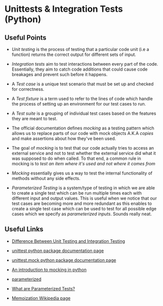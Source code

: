 # Unittests & Integration Tests (Python)

## Useful Points
- _Unit testing_ is the process of testing that a particular code unit (i.e a function) returns the correct output for different sets of input.

- _Integration tests_ aim to test interactions between every part of the code. Essentially, they aim to catch code additions that could cause code breakages and prevent such before it happens.

- A _Test case_ is a unique test scenario that must be set up and checked for correctness.

- A _Test fixture_ is a term used to refer to the lines of code which handle the process of setting up an environment for our test cases to run.

- A _Test suite_ is a grouping of individual test cases based on the features they are meant to test.

- The official documentation defines _mocking_ as a testing pattern which allows us to replace parts of our code with mock objects A.K.A _copies_ and make assertions about how they've been used.

- The goal of _mocking_ is to test that our code actually tries to access an external service and not to test whether the external service did what it was supposed to do when called. To that end, a common rule in mocking is to _test an item where it's used and not where it comes from_

- _Mocking_ essentially gives us a way to test the internal functionality of methods without any side effects.

- _Parameterized Testing_ is a system/type of testing in which we are able to create a single test which can be run multiple times each with different input and output values. This is useful when we notice that our test cases are becoming more and more redundant as this enables to create a single test case which can be used to test for all possible edge cases which we specify as _parameterized inputs_. Sounds really neat.



## Useful Links

- [Difference Between Unit Testing and Integration Testing](https://www.geeksforgeeks.org/difference-between-unit-testing-and-integration-testing/)

- [unittest python package documentation page](https://docs.python.org/3/library/unittest.html)

- [unittest.mock python package documentation page](https://docs.python.org/3/library/unittest.mock.html)

- [An introduction to mocking in python](https://www.toptal.com/python/an-introduction-to-mocking-in-python)

- [parameterized](https://pypi.org/project/parameterized/)

- [What are Parameterized Tests?](https://medium.com/@suman.maity112/parameterized-tests-8929080901ee)

- [Memoization Wikipedia page](https://en.wikipedia.org/wiki/Memoization)